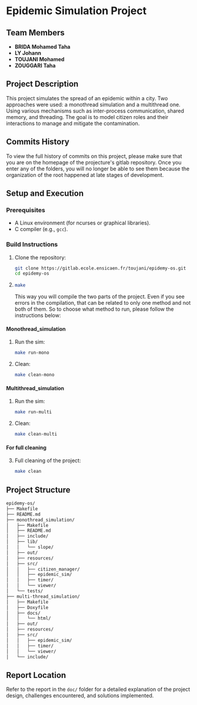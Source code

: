 # Epidemic Simulation Project

## Team Members
- **BRIDA Mohamed Taha**
- **LY Johann**
- **TOUJANI Mohamed**
- **ZOUGGARI Taha**

## Project Description
This project simulates the spread of an epidemic within a city. Two approaches were used: a monothread simulation and a multithread one. Using various mechanisms such as inter-process communication, shared memory, and threading. The goal is to model citizen roles and their interactions to manage and mitigate the contamination.

## Commits History
To view the full history of commits on this project, please make sure that you are on the homepage of the projecture's gitlab repository. Once you enter any of the folders, you will no longer be able to see them because the organization of the root happened at late stages of development.

## Setup and Execution
### Prerequisites
- A Linux environment (for ncurses or graphical libraries).
- C compiler (e.g., `gcc`).

### Build Instructions
1. Clone the repository:
   ```bash
   git clone https://gitlab.ecole.ensicaen.fr/toujani/epidemy-os.git
   cd epidemy-os
   ```
2. ```bash
   make
   ```
   This way you will compile the two parts of the project. Even if you see errors in the compilation, that can be related to only one method and not both of them. So to choose what method to run, please follow the instructions below:
#### Monothread_simulation
1. Run the sim:
   ```bash
   make run-mono
   ```
2. Clean:
   ```bash
   make clean-mono
   ```

#### Multithread_simulation
1. Run the sim:
   ```bash
   make run-multi
   ```
2. Clean:
   ```bash
   make clean-multi
   ```

#### For full cleaning
3. Full cleaning of the project:
   ```bash
   make clean
   ```

## Project Structure
```bash
epidemy-os/
├── Makefile
├── README.md
├── monothread_simulation/
│   ├── Makefile
│   ├── README.md
│   ├── include/            
│   ├── lib/               
│   │   └── slope/         
│   ├── out/                
│   ├── resources/          
│   ├── src/               
│   │   ├── citizen_manager/
│   │   ├── epidemic_sim/  
│   │   ├── timer/         
│   │   └── viewer/         
│   └── tests/              
├── multi-thread_simulation/
│   ├── Makefile
│   ├── Doxyfile            
│   ├── docs/              
│   │   └── html/          
│   ├── out/                
│   ├── resources/          
│   ├── src/                
│   │   ├── epidemic_sim/   
│   │   ├── timer/         
│   │   └── viewer/         
│   └── include/   
```         


## Report Location
Refer to the report in the `doc/` folder for a detailed explanation of the project design, challenges encountered, and solutions implemented.
